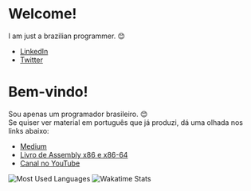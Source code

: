# Welcome!

I am just a brazilian programmer. :blush:

* [LinkedIn](https://www.linkedin.com/in/lf337/)
* [Twitter](https://twitter.com/Vilas_79)

# Bem-vindo!

Sou apenas um programador brasileiro. :blush:  
Se quiser ver material em português que já produzi, dá uma olhada nos links abaixo:

* [Medium](https://freedev.medium.com/)
* [Livro de Assembly x86 e x86-64](https://mentebinaria.gitbook.io/assembly/)
* [Canal no YouTube](https://www.youtube.com/channel/UCAJfpf2x8OKgXvYyDioQoNg)

![Most Used Languages](https://github-readme-stats.vercel.app/api/top-langs/?username=Silva97&theme=monokai)
![Wakatime Stats](https://github-readme-stats.vercel.app/api/wakatime?username=Silva97&theme=monokai)
